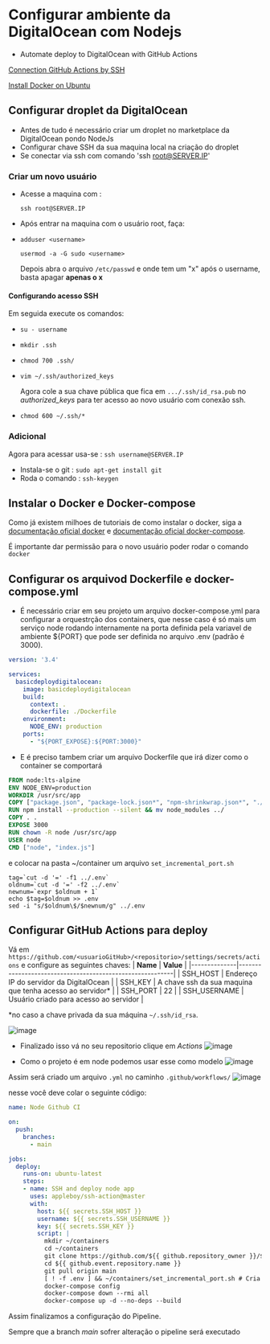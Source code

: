 # Configurar ambiente da DigitalOcean com Nodejs

- Automate deploy to DigitalOcean with GitHub Actions

[Connection GitHub Actions by SSH](https://medium.com/@chathula/how-to-set-up-a-ci-cd-pipeline-for-a-node-js-app-with-github-actions-2073201b0df6) 

[Install Docker on Ubuntu](https://www.digitalocean.com/community/tutorials/how-to-install-and-use-docker-on-ubuntu-20-04-pt)

## Configurar droplet da DigitalOcean
- Antes de tudo é necessário criar um droplet no marketplace da DigitalOcean pondo NodeJs 
- Configurar chave SSH da sua maquina local na criação do droplet
- Se conectar via ssh com comando 'ssh root@SERVER.IP'

### Criar um novo usuário
- Acesse a maquina com :

    `ssh root@SERVER.IP`

- Após entrar na maquina com o usuário root, faça:
- 
    `adduser <username>`

    `usermod -a -G sudo <username>`

    Depois abra o arquivo `/etc/passwd` e onde tem um "x" após o username, basta apagar **apenas o x**

#### Configurando acesso SSH

Em seguida execute os comandos:

- `su - username`

- `mkdir .ssh`

- `chmod 700 .ssh/`

- `vim ~/.ssh/authorized_keys`

    Agora cole a sua chave pública que fica em  `.../.ssh/id_rsa.pub` no *authorized_keys* para ter acesso ao novo usuário com conexão ssh.

- `chmod 600 ~/.ssh/*`

### Adicional

Agora para acessar usa-se : `ssh username@SERVER.IP `

- Instala-se o git : `sudo apt-get install git`
- Roda o comando : `ssh-keygen`
## Instalar o Docker e Docker-compose
 Como já existem milhoes de tutoriais de como instalar o docker, siga a [documentação oficial docker](https://www.digitalocean.com/community/tutorials/how-to-install-and-use-docker-on-ubuntu-20-04-pt) e [documentação oficial docker-compose](https://www.digitalocean.com/community/tutorials/how-to-install-and-use-docker-compose-on-ubuntu-20-04-pt).
 
 É importante dar permissão para o novo usuário poder rodar o comando `docker`

## Configurar os arquivod Dockerfile e docker-compose.yml
- É necessário criar em seu projeto um arquivo docker-compose.yml para configurar a orquestrção dos containers, que nesse caso é só mais um serviço node rodando internamente na porta definida pela variavel de ambiente ${PORT} que pode ser definida no arquivo .env (padrão é 3000).
```yml
version: '3.4'

services:
  basicdeploydigitalocean:
    image: basicdeploydigitalocean
    build:
      context: .
      dockerfile: ./Dockerfile
    environment:
      NODE_ENV: production
    ports:
      - "${PORT_EXPOSE}:${PORT:3000}"
```

- E é preciso tambem criar um arquivo Dockerfile que irá dizer como o container se comportará

```Dockerfile
FROM node:lts-alpine
ENV NODE_ENV=production
WORKDIR /usr/src/app
COPY ["package.json", "package-lock.json*", "npm-shrinkwrap.json*", "./"]
RUN npm install --production --silent && mv node_modules ../
COPY . .
EXPOSE 3000
RUN chown -R node /usr/src/app
USER node
CMD ["node", "index.js"]
```

e colocar na pasta ~/container um arquivo `set_incremental_port.sh` 

```shell
tag=`cut -d '=' -f1 ../.env`
oldnum=`cut -d '=' -f2 ../.env`
newnum=`expr $oldnum + 1`
echo $tag=$oldnum >> .env
sed -i "s/$oldnum\$/$newnum/g" ../.env
```

## Configurar GitHub Actions para deploy

Vá em `https://github.com/<usuarioGitHub>/<repositorio>/settings/secrets/actions` e configure as seguintes chaves:
| **Name**     | **Value**                                                |
|--------------|----------------------------------------------------------|
| SSH_HOST     | Endereço IP do servidor da DigitalOcean                  |
| SSH_KEY      | A chave ssh da sua maquina que tenha acesso ao servidor* |
| SSH_PORT     | 22                                                       |
| SSH_USERNAME | Usuário criado para acesso ao servidor                   |

*no caso a chave privada da sua máquina `~/.ssh/id_rsa`.

![image](https://user-images.githubusercontent.com/18109053/155901912-4aa78977-a243-49ba-8bb1-93b26566a444.png)


- Finalizado isso vá no seu repositorio clique em *Actions*
![image](https://user-images.githubusercontent.com/18109053/155900124-a8f9495b-0616-40bc-ab8a-07ed77a6cad0.png)


- Como o projeto é em node podemos usar esse como modelo
![image](https://user-images.githubusercontent.com/18109053/155900227-a00edc43-52b7-42dd-a1c5-6098e85079e1.png)

Assim será criado um arquivo `.yml` no caminho `.github/workflows/`
![image](https://user-images.githubusercontent.com/18109053/155900286-c6fe1c8a-3af4-498e-9559-2ba959749fd7.png)

nesse você deve colar o seguinte código:

```yml
name: Node Github CI

on:
  push:
    branches:
      - main

jobs:
  deploy:
    runs-on: ubuntu-latest
    steps:
    - name: SSH and deploy node app
      uses: appleboy/ssh-action@master
      with:
        host: ${{ secrets.SSH_HOST }}
        username: ${{ secrets.SSH_USERNAME }}
        key: ${{ secrets.SSH_KEY }}
        script: |
          mkdir ~/containers 
          cd ~/containers
          git clone https://github.com/${{ github.repository_owner }}/${{ github.event.repository.name }}.git
          cd ${{ github.event.repository.name }}
          git pull origin main
          [ ! -f .env ] && ~/containers/set_incremental_port.sh # Cria o .env usando como modelo o que está no servidor
          docker-compose config
          docker-compose down --rmi all
          docker-compose up -d --no-deps --build
```
Assim finalizamos a configuração do Pipeline. 

Sempre que a branch _main_ sofrer alteração o pipeline será executado  

